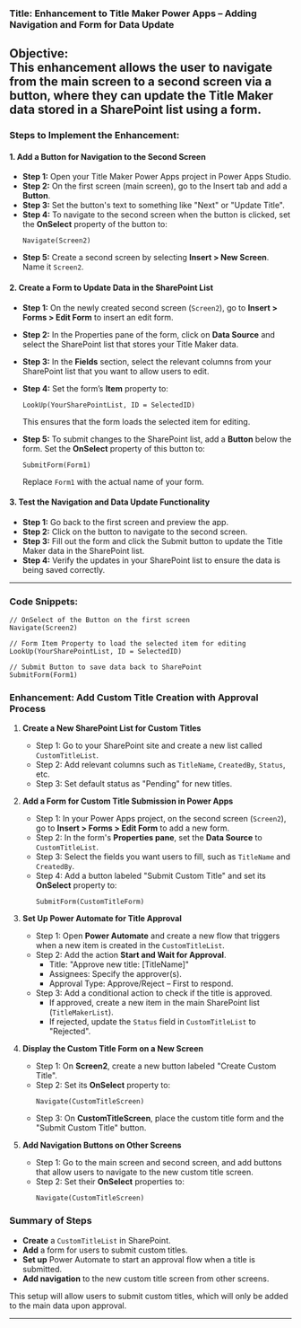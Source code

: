 ### **Title: Enhancement to Title Maker Power Apps – Adding Navigation and Form for Data Update**

**Objective:**  
This enhancement allows the user to navigate from the main screen to a second screen via a button, where they can update the Title Maker data stored in a SharePoint list using a form.
---

### **Steps to Implement the Enhancement:**

#### **1. Add a Button for Navigation to the Second Screen**
   - **Step 1:** Open your Title Maker Power Apps project in Power Apps Studio.
   - **Step 2:** On the first screen (main screen), go to the Insert tab and add a **Button**.
   - **Step 3:** Set the button's text to something like "Next" or "Update Title".
   - **Step 4:** To navigate to the second screen when the button is clicked, set the **OnSelect** property of the button to:
     ```PowerApps
     Navigate(Screen2)
     ```
   - **Step 5:** Create a second screen by selecting **Insert > New Screen**. Name it `Screen2`.

#### **2. Create a Form to Update Data in the SharePoint List**
   - **Step 1:** On the newly created second screen (`Screen2`), go to **Insert > Forms > Edit Form** to insert an edit form.
   - **Step 2:** In the Properties pane of the form, click on **Data Source** and select the SharePoint list that stores your Title Maker data.
   - **Step 3:** In the **Fields** section, select the relevant columns from your SharePoint list that you want to allow users to edit.
   - **Step 4:** Set the form’s **Item** property to:
     ```PowerApps
     LookUp(YourSharePointList, ID = SelectedID)
     ```
     This ensures that the form loads the selected item for editing.
     
   - **Step 5:** To submit changes to the SharePoint list, add a **Button** below the form. Set the **OnSelect** property of this button to:
     ```PowerApps
     SubmitForm(Form1)
     ```
     Replace `Form1` with the actual name of your form.

#### **3. Test the Navigation and Data Update Functionality**
   - **Step 1:** Go back to the first screen and preview the app.
   - **Step 2:** Click on the button to navigate to the second screen.
   - **Step 3:** Fill out the form and click the Submit button to update the Title Maker data in the SharePoint list.
   - **Step 4:** Verify the updates in your SharePoint list to ensure the data is being saved correctly.

---
### **Code Snippets:**
```PowerApps
// OnSelect of the Button on the first screen
Navigate(Screen2)

// Form Item Property to load the selected item for editing
LookUp(YourSharePointList, ID = SelectedID)

// Submit Button to save data back to SharePoint
SubmitForm(Form1)
```

### Enhancement: Add Custom Title Creation with Approval Process
1. **Create a New SharePoint List for Custom Titles**
   - Step 1: Go to your SharePoint site and create a new list called `CustomTitleList`.
   - Step 2: Add relevant columns such as `TitleName`, `CreatedBy`, `Status`, etc.
   - Step 3: Set default status as "Pending" for new titles.

2. **Add a Form for Custom Title Submission in Power Apps**
   - Step 1: In your Power Apps project, on the second screen (`Screen2`), go to **Insert > Forms > Edit Form** to add a new form.
   - Step 2: In the form's **Properties pane**, set the **Data Source** to `CustomTitleList`.
   - Step 3: Select the fields you want users to fill, such as `TitleName` and `CreatedBy`.
   - Step 4: Add a button labeled "Submit Custom Title" and set its **OnSelect** property to:
     ```PowerApps
     SubmitForm(CustomTitleForm)
     ```
3. **Set Up Power Automate for Title Approval**
   - Step 1: Open **Power Automate** and create a new flow that triggers when a new item is created in the `CustomTitleList`.
   - Step 2: Add the action **Start and Wait for Approval**.
     - Title: "Approve new title: [TitleName]"
     - Assignees: Specify the approver(s).
     - Approval Type: Approve/Reject – First to respond.
   - Step 3: Add a conditional action to check if the title is approved.
     - If approved, create a new item in the main SharePoint list (`TitleMakerList`).
     - If rejected, update the `Status` field in `CustomTitleList` to "Rejected".

4. **Display the Custom Title Form on a New Screen**
   - Step 1: On **Screen2**, create a new button labeled "Create Custom Title".
   - Step 2: Set its **OnSelect** property to:
     ```PowerApps
     Navigate(CustomTitleScreen)
     ```
   - Step 3: On **CustomTitleScreen**, place the custom title form and the "Submit Custom Title" button.

5. **Add Navigation Buttons on Other Screens**
   - Step 1: Go to the main screen and second screen, and add buttons that allow users to navigate to the new custom title screen.
   - Step 2: Set their **OnSelect** properties to:
     ```PowerApps
     Navigate(CustomTitleScreen)
     ```

### Summary of Steps
- **Create** a `CustomTitleList` in SharePoint.
- **Add** a form for users to submit custom titles.
- **Set up** Power Automate to start an approval flow when a title is submitted.
- **Add navigation** to the new custom title screen from other screens.

This setup will allow users to submit custom titles, which will only be added to the main data upon approval.

---


